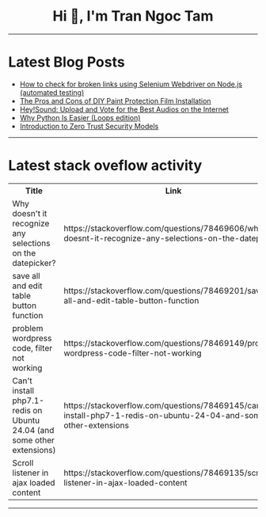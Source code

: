 <h1 align="center">Hi 👋, I'm Tran Ngoc Tam</h1>

---

# Latest Blog Posts 
<!-- BLOG-POST-LIST:START -->
- [How to check for broken links using Selenium Webdriver on Node.js &lpar;automated testing&rpar;](https://dev.to/adamdsherman/automated-testing-how-to-check-for-broken-links-using-selenium-webdriver-on-nodejs-1akf)
- [The Pros and Cons of DIY Paint Protection Film Installation](https://dev.to/pande00/the-pros-and-cons-of-diy-paint-protection-film-installation-46m)
- [Hey!Sound: Upload and Vote for the Best Audios on the Internet](https://dev.to/fazzaamiarso/heysound-upload-and-vote-for-the-best-audios-on-the-internet-57me)
- [Why Python Is Easier &lpar;Loops edition&rpar;](https://dev.to/chaseteague/why-python-is-easier-loops-edition-8p3)
- [Introduction to Zero Trust Security Models](https://dev.to/kartikmehta8/introduction-to-zero-trust-security-models-4g1n)
<!-- BLOG-POST-LIST:END -->

---

# Latest stack oveflow activity
<table>
  <tr><th>Title</th><th>Link</th></tr>
  <!-- STACKOVERFLOW:START --><tr><td>Why doesn&#39;t it recognize any selections on the datepicker?</td><td>https://stackoverflow.com/questions/78469606/why-doesnt-it-recognize-any-selections-on-the-datepicker</td></tr><tr><td>save all and edit table button function</td><td>https://stackoverflow.com/questions/78469201/save-all-and-edit-table-button-function</td></tr><tr><td>problem wordpress code, filter not working</td><td>https://stackoverflow.com/questions/78469149/problem-wordpress-code-filter-not-working</td></tr><tr><td>Can&#39;t install php7.1-redis on Ubuntu 24.04 &lpar;and some other extensions&rpar;</td><td>https://stackoverflow.com/questions/78469145/cant-install-php7-1-redis-on-ubuntu-24-04-and-some-other-extensions</td></tr><tr><td>Scroll listener in ajax loaded content</td><td>https://stackoverflow.com/questions/78469135/scroll-listener-in-ajax-loaded-content</td></tr><!-- STACKOVERFLOW:END -->
</table>

---


